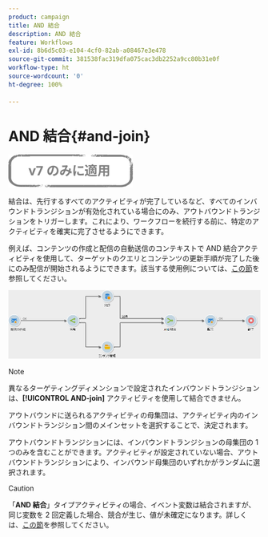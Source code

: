```yaml
---
product: campaign
title: AND 結合
description: AND 結合
feature: Workflows
exl-id: 8b6d5c03-e104-4cf0-82ab-a08467e3e478
source-git-commit: 381538fac319dfa075cac3db2252a9cc80b31e0f
workflow-type: ht
source-wordcount: '0'
ht-degree: 100%

---
```


# AND 結合{#and-join}

![](../../assets/v7-only.svg)

結合は、先行するすべてのアクティビティが完了しているなど、すべてのインバウンドトランジションが有効化されている場合にのみ、アウトバウンドトランジションをトリガーします。これにより、ワークフローを続行する前に、特定のアクティビティを確実に完了させるようにできます。

例えば、コンテンツの作成と配信の自動送信のコンテキストで AND 結合アクティビティを使用して、ターゲットのクエリとコンテンツの更新手順が完了した後にのみ配信が開始されるようにできます。該当する使用例については、[この節](../../delivery/using/automating-via-workflows.md#creating-the-delivery-and-its-content)を参照してください。

![](assets/and-join-usage.png)

>[!NOTE]
>
>異なるターゲティングディメンションで設定されたインバウンドトランジションは、**[!UICONTROL AND-join]** アクティビティを使用して結合できません。

アウトバウンドに送られるアクティビティの母集団は、アクティビティ内のインバウンドトランジション間のメインセットを選択することで、決定されます。

アウトバウンドトランジションには、インバウンドトランジションの母集団の 1 つのみを含むことができます。アクティビティが設定されていない場合、アウトバウンドトランジションにより、インバウンド母集団のいずれかがランダムに選択されます。

>[!CAUTION]
>
>「**AND 結合**」タイプアクティビティの場合、イベント変数は結合されますが、同じ変数を 2 回定義した場合、競合が生じ、値が未確定になります。詳しくは、[この節](javascript-scripts-and-templates.md#event-variables)を参照してください。
